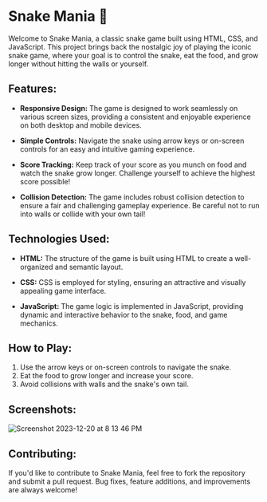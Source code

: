 # Snake Mania 🐍

Welcome to Snake Mania, a classic snake game built using HTML, CSS, and JavaScript. This project brings back the nostalgic joy of playing the iconic snake game, where your goal is to control the snake, eat the food, and grow longer without hitting the walls or yourself.

## Features:

- **Responsive Design:** The game is designed to work seamlessly on various screen sizes, providing a consistent and enjoyable experience on both desktop and mobile devices.

- **Simple Controls:** Navigate the snake using arrow keys or on-screen controls for an easy and intuitive gaming experience.

- **Score Tracking:** Keep track of your score as you munch on food and watch the snake grow longer. Challenge yourself to achieve the highest score possible!

- **Collision Detection:** The game includes robust collision detection to ensure a fair and challenging gameplay experience. Be careful not to run into walls or collide with your own tail!

## Technologies Used:

- **HTML:** The structure of the game is built using HTML to create a well-organized and semantic layout.

- **CSS:** CSS is employed for styling, ensuring an attractive and visually appealing game interface.

- **JavaScript:** The game logic is implemented in JavaScript, providing dynamic and interactive behavior to the snake, food, and game mechanics.

## How to Play:

1. Use the arrow keys or on-screen controls to navigate the snake.
2. Eat the food to grow longer and increase your score.
3. Avoid collisions with walls and the snake's own tail.

## Screenshots:

![Screenshot 2023-12-20 at 8 13 46 PM](https://github.com/saurabh-raiiii/JavaScript/assets/51364763/5ee425e2-c82f-424b-bd2e-05e19467ab77)

## Contributing:

If you'd like to contribute to Snake Mania, feel free to fork the repository and submit a pull request. Bug fixes, feature additions, and improvements are always welcome!

